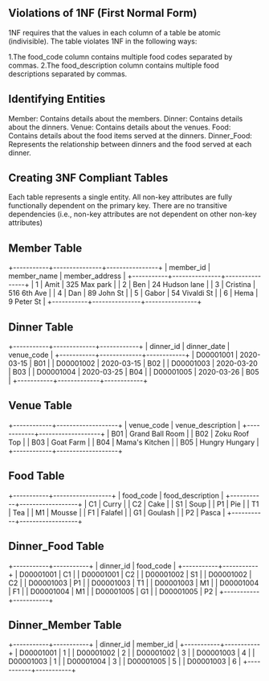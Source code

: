 ## Violations of 1NF (First Normal Form)
1NF requires that the values in each column of a table be atomic (indivisible). The table violates 1NF in the following ways:

1.The food_code column contains multiple food codes separated by commas.
2.The food_description column contains multiple food descriptions separated by commas.

## Identifying Entities

Member: Contains details about the members.
Dinner: Contains details about the dinners.
Venue: Contains details about the venues.
Food: Contains details about the food items served at the dinners.
Dinner_Food: Represents the relationship between dinners and the food served at each dinner.


## Creating 3NF Compliant Tables

Each table represents a single entity.
All non-key attributes are fully functionally dependent on the primary key.
There are no transitive dependencies (i.e., non-key attributes are not dependent on other non-key attributes)

## Member Table

+-----------+---------------+----------------+
| member_id | member_name   | member_address |
+-----------+---------------+----------------+
|         1 | Amit          | 325 Max park   |
|         2 | Ben           | 24 Hudson lane |
|         3 | Cristina      | 516 6th Ave    |
|         4 | Dan           | 89 John St     |
|         5 | Gabor         | 54 Vivaldi St  |
|         6 | Hema          | 9 Peter St     |
+-----------+---------------+----------------+

## Dinner Table

+-----------+-------------+------------+
| dinner_id | dinner_date | venue_code |
+-----------+-------------+------------+
| D00001001 | 2020-03-15  | B01        |
| D00001002 | 2020-03-15  | B02        |
| D00001003 | 2020-03-20  | B03        |
| D00001004 | 2020-03-25  | B04        |
| D00001005 | 2020-03-26  | B05        |
+-----------+-------------+------------+

## Venue Table

+------------+-------------------+
| venue_code | venue_description |
+------------+-------------------+
| B01        | Grand Ball Room   |
| B02        | Zoku Roof Top     |
| B03        | Goat Farm         |
| B04        | Mama's Kitchen    |
| B05        | Hungry Hungary    |
+------------+-------------------+

## Food Table

+-----------+------------------+
| food_code | food_description |
+-----------+------------------+
| C1        | Curry            |
| C2        | Cake             |
| S1        | Soup             |
| P1        | Pie              |
| T1        | Tea              |
| M1        | Mousse           |
| F1        | Falafel          |
| G1        | Goulash          |
| P2        | Pasca            |
+-----------+------------------+

## Dinner_Food Table

+-----------+-----------+
| dinner_id | food_code |
+-----------+-----------+
| D00001001 | C1        |
| D00001001 | C2        |
| D00001002 | S1        |
| D00001002 | C2        |
| D00001003 | P1        |
| D00001003 | T1        |
| D00001003 | M1        |
| D00001004 | F1        |
| D00001004 | M1        |
| D00001005 | G1        |
| D00001005 | P2        |
+-----------+-----------+

## Dinner_Member Table

+-----------+-----------+
| dinner_id | member_id |
+-----------+-----------+
| D00001001 | 1         |
| D00001002 | 2         |
| D00001002 | 3         |
| D00001003 | 4         |
| D00001003 | 1         |
| D00001004 | 3         |
| D00001005 | 5         |
| D00001003 | 6         |
+-----------+-----------+
